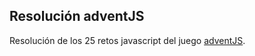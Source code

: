 ## Resolución adventJS
Resolución de los 25 retos javascript del juego [adventJS](https://adventjs.dev/).
